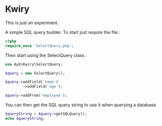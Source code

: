 Kwiry
=====

This is just an experiment.

A simple SQL query builder. 
To start just require the file :
```php 
<?php
require_once 'SelectQuery.php';
```
Then start using the SelectQuery class :
```php 
use Ayb\Kwiry\SelectQuery;

$query = new SelectQuery();

$query->addField('name')
        ->addField('age');

$query->addFrom('employee');
```
You can then get the SQL query string to use it when querying a database.
```php 
$queryString = $query->getSQLQuery();
echo $queryString;
```
